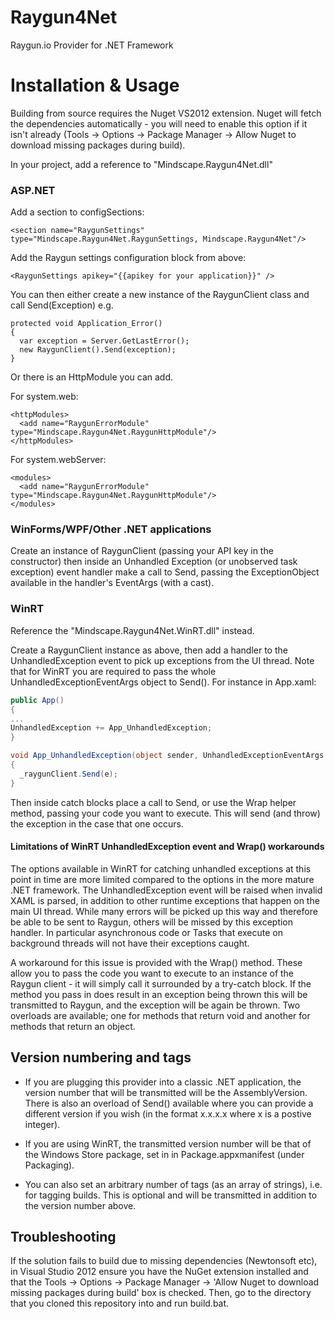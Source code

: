 Raygun4Net
==========

Raygun.io Provider for .NET Framework


Installation & Usage
====================

Building from source requires the Nuget VS2012 extension. Nuget will fetch the dependencies automatically - you will need to enable this option if it isn't already (Tools -> Options -> Package Manager -> Allow Nuget to download missing packages during build).

In your project, add a reference to "Mindscape.Raygun4Net.dll"

### ASP.NET
Add a section to configSections:

```
<section name="RaygunSettings" type="Mindscape.Raygun4Net.RaygunSettings, Mindscape.Raygun4Net"/>
```

Add the Raygun settings configuration block from above:

```
<RaygunSettings apikey="{{apikey for your application}}" />
```

You can then either create a new instance of the RaygunClient class and call Send(Exception) e.g.

```
protected void Application_Error()
{
  var exception = Server.GetLastError();
  new RaygunClient().Send(exception);
}
```

Or there is an HttpModule you can add.

For system.web:

```
<httpModules>
  <add name="RaygunErrorModule" type="Mindscape.Raygun4Net.RaygunHttpModule"/>
</httpModules>
```

For system.webServer:

```
<modules>
  <add name="RaygunErrorModule" type="Mindscape.Raygun4Net.RaygunHttpModule"/>
</modules>
```

### WinForms/WPF/Other .NET applications

Create an instance of RaygunClient (passing your API key in the constructor) then inside an Unhandled Exception (or unobserved task exception) event handler make a call to Send, passing the ExceptionObject available in the handler's EventArgs (with a cast).

### WinRT
Reference the "Mindscape.Raygun4Net.WinRT.dll" instead.

Create a RaygunClient instance as above, then add a handler to the UnhandledException event to pick up exceptions from the UI thread. Note that for WinRT you are required to pass the whole UnhandledExceptionEventArgs object to Send(). For instance in App.xaml:

```csharp
public App()
{
...
UnhandledException += App_UnhandledException;
}

void App_UnhandledException(object sender, UnhandledExceptionEventArgs e)
{
  _raygunClient.Send(e);
}
```

Then inside catch blocks place a call to Send, or use the Wrap helper method, passing your code you want to execute. This will send (and throw) the exception in the case that one occurs.

#### Limitations of WinRT UnhandledException event and Wrap() workarounds

The options available in WinRT for catching unhandled exceptions at this point in time are more limited compared to the options in the more mature .NET framework. The UnhandledException event will be raised when invalid XAML is parsed, in addition to other runtime exceptions that happen on the main UI thread. While many errors will be picked up this way and therefore be able to be sent to Raygun, others will be missed by this exception handler. In particular asynchronous code or Tasks that execute on background threads will not have their exceptions caught.

A workaround for this issue is provided with the Wrap() method. These allow you to pass the code you want to execute to an instance of the Raygun client - it will simply call it surrounded by a try-catch block. If the method you pass in does result in an exception being thrown this will be transmitted to Raygun, and the exception will be again be thrown. Two overloads are available; one for methods that return void and another for methods that return an object.

## Version numbering and tags

* If you are plugging this provider into a classic .NET application, the version number that will be transmitted will be the AssemblyVersion. There is also an overload of Send() available where you can provide a different version if you wish (in the format x.x.x.x where x is a postive integer).

* If you are using WinRT, the transmitted version number will be that of the Windows Store package, set in in Package.appxmanifest (under Packaging).

* You can also set an arbitrary number of tags (as an array of strings), i.e. for tagging builds. This is optional and will be transmitted in addition to the version number above.

## Troubleshooting

If the solution fails to build due to missing dependencies (Newtonsoft etc), in Visual Studio 2012 ensure you have the NuGet extension installed and that the Tools -> Options -> Package Manager -> 'Allow Nuget to download missing packages during build' box is checked. Then, go to the directory that you cloned this repository into and run build.bat.
